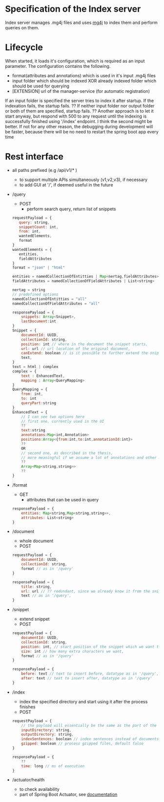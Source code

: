 # Specification of the Index server

Index server manages .mg4j files and uses [mg4j](http://mg4j.di.unimi.it/) to index them and perform queries on them.

# Lifecycle
When started, it loads it's configuration, which is required as an input parameter. The configuration contains the following. 
* format(attributes and annotations) which is used in it's input .mg4j files
* input folder which should be indexed XOR already indexed folder which should be used for querying 
* \[EXTENSION] url of the manager-service (for automatic registration)

If an input folder is specified the server tries to index it after startup. If the indexation fails, the startup fails.
?? If neither input folder nor output folder or both of them are specified, startup fails.
?? Another approach is to let it start anyway, but respond with 500 to any request until the indexing is successfully finished using '/index' endpoint. I think the second might be better. If not for any other reason, the debugging during development will be faster, because there will be no need to restart the spring boot app every time



# Rest interface
* all paths prefixed (e.g /api/v1/* )
    * to support multiple APIs simultaneously (v1,v2,v3), if necessary
    * to add GUI at '/', if deemed useful in the future

* /query
     * POST
        * perform search query, return list of snippets
    ```javascript
    requestPayload = {
       query: string,
       snippetCount: int,
       from: int,
       wantedElements,
       format
    }
    wantedElements = {
       entities,
       fieldAttributes
    }
    format = "json" | "html"
    
    entities = namedCollectionOfEntitties | Map<nertag,fieldAttributes>
    fieldAttributes = namedCollectionOfFieldAttributes | List<string>
    
    nertag = string
    // predefined options
    namedCollectionOfEntitties = "all"
    namedCollectionOfFieldAttributes = "all"
    ```
    ```javascript
    responsePayload = {
        snippets: Array<Snippet>,
        lastDocument:int
    }
    Snippet = {
        documentId: UUID,
        collectionId: string,
        position: int // where in the document the snippet starts,
        url: url // url location of the original document,
        canExtend: boolean // is it possible to further extend the snippet?
        text,
    } 
    text = html | complex
    complex = {
        text : EnhancedText,
        mapping : Array<QueryMapping>
    }
    QueryMapping = {
        from: int,
        to: int
        queryPart:string
    }
    EnhancedText = {
        // I can see two options here
        // first one, currently used in the UI
        ??
        text:string
        annotations:Map<int,Annotation>
        positions:Array<{from:int,to:int,annotationId:int}>
        ??
        OR
        // second one, as described in the thesis, 
        // more meaningful if we assume a lot of annotations and other meta info
        ??
        Array<Map<string,string>>
        ??
    }
    ```
* /format
    * GET
        * attributes that can be used in query
    ```javascript
    responsePayload = {
        entities: Map<string,Map<string,string>>,
        attributes: List<string> 
    }
    ```  
* /document
    * whole document
    * POST 
    ```javascript
    requestPayload = {
        documentId: UUID,
        collectionId: string,
        format // as in '/query'    
    }
    ```
    ```javascript
    responsePayload = {
        title: string,
        url: url // ?? redundant, since we already know it from the snippet, but might be useful, maybe? ??
        text // as in '/query',
    }
    
    ```
* /snippet
    * extend snippet
    * POST
    ```javascript
    requestPayload = {
        documentId: UUID,
        collectionId: string,
        position: int, // start position of the snippet which we want to extend
        size: int // how many extra characters we want,
        format // as in '/query'
    }
    ```
    ```javascript
    responsePayload = {
        before: text // text to insert before, datatype as in '/query',
        after: text // text to insert after, datatype as in '/query'  
    }
    ```
 * /index
    * index the specified directory and start using it after the process finishes 
    * POST
    ```javascript
    requestPayload = {
        // the payload will essentially be the same as the part of the configuration file that corresponds to indexing
        inputDirectory: string,
        outputDirectory: string,
        indexSentences: boolean // index sentences instead of documents, default false
        gzipped: boolean // process gzipped files, default false
    }
    ```
    ```javascript
    responsePayload = {
        ??
        time: long // ms of execution
    }
    ```
 
 * /actuator/health
    * to check availability
    * part of Spring Boot Actuator, see [documentation](https://docs.spring.io/spring-boot/docs/current/reference/html/production-ready-endpoints.html)
    
